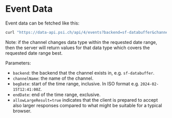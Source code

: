 # Event Data

Event data can be fetched like this:

```bash
curl "https://data-api.psi.ch/api/4/events?backend=sf-databuffer&channelName=S10BC01-DBPM010:Q1&begDate=2024-02-15T12:41:00Z&endDate=2024-02-15T12:42:00Z"
```

Note: if the channel changes data type within the requested date range, then the
server will return values for that data type which covers the requested
date range best.

Parameters:
- `backend`: the backend that the channel exists in, e.g. `sf-databuffer`.
- `channelName`: the name of the channel.
- `begDate`: start of the time range, inclusive. In ISO format e.g. `2024-02-15T12:41:00Z`.
- `endDate`: end of the time range, exclusive.
- `allowLargeResult=true` indicates that the client is prepared to accept also larger responses compared to
  what might be suitable for a typical browser.
